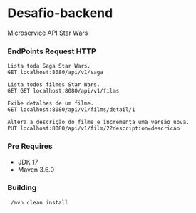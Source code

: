 # Desafio-backend

Microservice API Star Wars

### EndPoints Request HTTP
```
Lista toda Saga Star Wars.
GET localhost:8080/api/v1/saga
```

```
Lista todos filmes Star Wars.
GET GET localhost:8080/api/v1/films
```

```
Exibe detalhes de um filme.
GET localhost:8080/api/v1/films/detail/1
```

```
Altera a descrição do filme e incrementa uma versão nova.
PUT localhost:8080/api/v1/film/2?description=descricao
```

### Pre Requires

- JDK 17
- Maven 3.6.0

### Building

````
./mvn clean install
